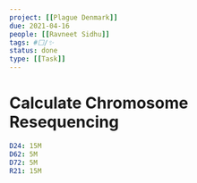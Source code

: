 ```yaml
---
project: [[Plague Denmark]]
due: 2021-04-16
people: [[Ravneet Sidhu]]
tags: #⬜/✨  
status: done
type: [[Task]]
---
```


# Calculate Chromosome Resequencing

```yaml
D24: 15M
D62: 5M
D72: 5M
R21: 15M
```
